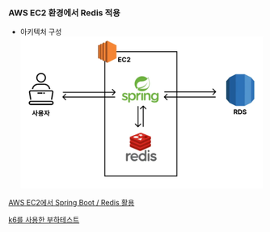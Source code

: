 ### AWS EC2 환경에서 Redis 적용

- 아키텍처 구성
![image_1.png](image_1.png)

[AWS EC2에서 Spring Boot / Redis 활용](초기_설정/README.md)

[k6를 사용한 부하테스트](k6_부하테스트/README.md)